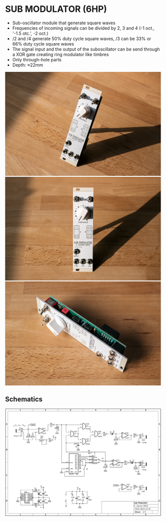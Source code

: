 # SUB MODULATOR (6HP)

* Sub-oscillator module that generate square waves
* Frequencies of incoming signals can be divided by 2, 3 and 4 (-1 oct., '-1.5 otc.', -2 oct.)
* /2 and /4 generate 50% duty cycle square waves, /3 can be 33% or 66% duty cycle square waves
* The signal input and the output of the suboscillator can be send through a XOR gate creating ring modulator like timbres
* Only through-hole parts
* Depth: ≈22mm

![SUBMOD](https://raw.githubusercontent.com/diysynth/EURORACK-MODULES/main/SUB%20MODULATOR%20(6HP)/submod1.jpg)
![SUBMOD](https://raw.githubusercontent.com/diysynth/EURORACK-MODULES/main/SUB%20MODULATOR%20(6HP)/submod2.jpg)
![SUBMOD](https://raw.githubusercontent.com/diysynth/EURORACK-MODULES/main/SUB%20MODULATOR%20(6HP)/submod3.jpg)

## Schematics

![Schematics](https://github.com/diysynth/EURORACK-MODULES/blob/main/SUB%20MODULATOR%20(6HP)/SubMod_Schematics.png)
